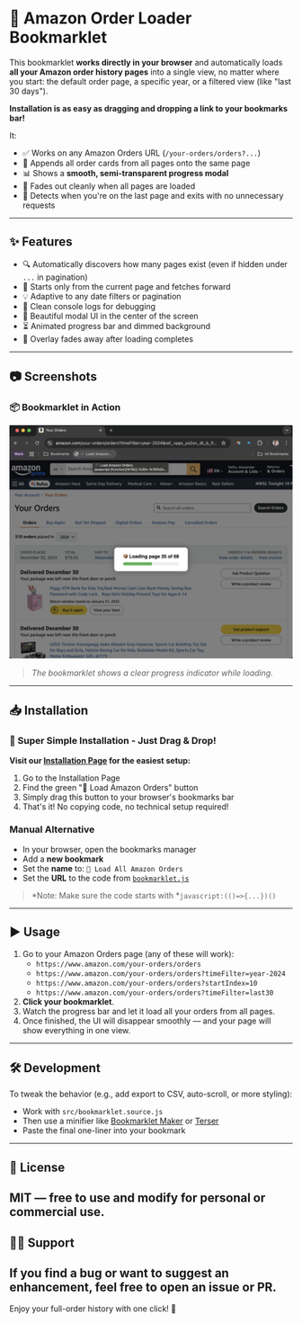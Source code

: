 # 🛒 Amazon Order Loader Bookmarklet

This bookmarklet **works directly in your browser** and automatically loads **all your Amazon order history pages** into a single view, no matter where you start: the default order page, a specific year, or a filtered view (like "last 30 days").

**Installation is as easy as dragging and dropping a link to your bookmarks bar!**

It:
- ✅ Works on any Amazon Orders URL (`/your-orders/orders?...`)
- 📄 Appends all order cards from all pages onto the same page
- 📊 Shows a **smooth, semi-transparent progress modal**
- 🚀 Fades out cleanly when all pages are loaded
- 🛑 Detects when you're on the last page and exits with no unnecessary requests
---
## ✨ Features
- 🔍 Automatically discovers how many pages exist (even if hidden under `...` in pagination)
- 🧠 Starts only from the current page and fetches forward
- 💡 Adaptive to any date filters or pagination
- 💬 Clean console logs for debugging
- 🎨 Beautiful modal UI in the center of the screen
- ⏳ Animated progress bar and dimmed background
- 🧼 Overlay fades away after loading completes
---
## 📷 Screenshots
### 📦 Bookmarklet in Action
![Loading Progress](./screenshots/loading.png)

> *The bookmarklet shows a clear progress indicator while loading.*
---
## 📥 Installation

### 💫 Super Simple Installation - Just Drag & Drop!

**Visit our [Installation Page](https://sabbah13.github.io/amazon-orders-loader/installation/) for the easiest setup:**

1. Go to the Installation Page
2. Find the green "🛒 Load Amazon Orders" button
3. Simply drag this button to your browser's bookmarks bar
4. That's it! No copying code, no technical setup required!

### Manual Alternative
- In your browser, open the bookmarks manager
- Add a **new bookmark**
- Set the **name** to: `🛒 Load All Amazon Orders`
- Set the **URL** to the code from [`bookmarklet.js`](./bookmarklet.js)

> *Note: Make sure the code starts with *`javascript:(()=>{...})()`
---
## ▶️ Usage
1. Go to your Amazon Orders page (any of these will work):
   - `https://www.amazon.com/your-orders/orders`
   - `https://www.amazon.com/your-orders/orders?timeFilter=year-2024`
   - `https://www.amazon.com/your-orders/orders?startIndex=10`
   - `https://www.amazon.com/your-orders/orders?timeFilter=last30`
2. **Click your bookmarklet**.
3. Watch the progress bar and let it load all your orders from all pages.
4. Once finished, the UI will disappear smoothly — and your page will show everything in one view.
---
## 🛠 Development
To tweak the behavior (e.g., add export to CSV, auto-scroll, or more styling):
- Work with `src/bookmarklet.source.js`
- Then use a minifier like [Bookmarklet Maker](https://caiorss.github.io/bookmarklet-maker/) or [Terser](https://github.com/terser/terser)
- Paste the final one-liner into your bookmark
---
## 📄 License
MIT — free to use and modify for personal or commercial use.
---
## 🙋‍♀️ Support
If you find a bug or want to suggest an enhancement, feel free to open an issue or PR.
---
Enjoy your full-order history with one click! 🎉